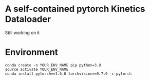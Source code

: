 # A self-contained pytorch Kinetics Dataloader
Still working on it

# Environment

```
conda create -n YOUR_ENV_NAME pip python=3.8
source activate YOUR_ENV_NAME
conda install pytorch==1.6.0 torchvision==0.7.0 -c pytorch
```
